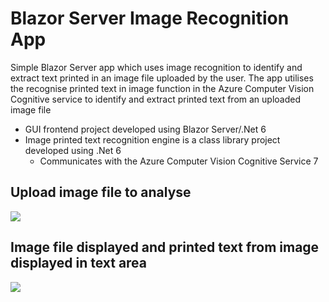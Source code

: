 # Blazor Server Image Recognition App

Simple Blazor Server app which uses image recognition to identify and extract text printed in an image file uploaded by the user.  The app utilises the recognise printed text in image function in the Azure Computer Vision Cognitive service to identify and extract printed text from an uploaded image file

* GUI frontend project developed using Blazor Server/.Net 6
* Image printed text recognition engine is a class library project developed using .Net 6
   * Communicates with the Azure Computer Vision Cognitive Service 7

## Upload image file to analyse

![](/WordleBlazorServerApp/WordleBlazorServerApp/wwwroot/Images/Demo1.png)

## Image file displayed and printed text from image displayed in text area

![](/WordleBlazorServerApp/WordleBlazorServerApp/wwwroot/Images/Demo2.png)
